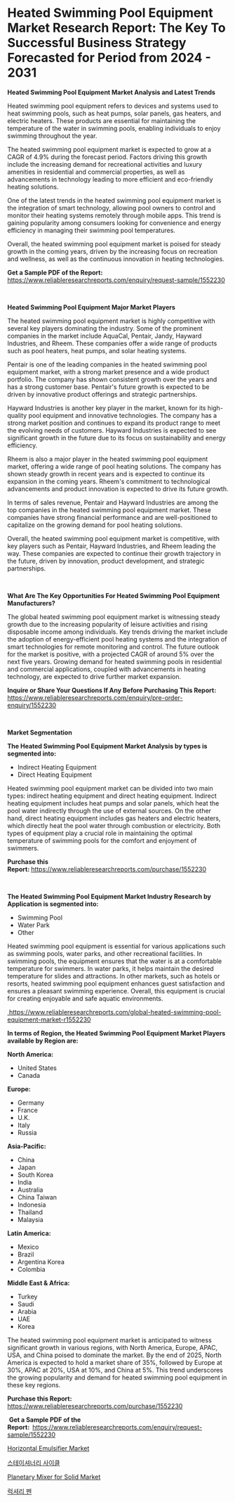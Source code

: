 <p><h1>Heated Swimming Pool Equipment Market Research Report: The Key To Successful Business Strategy Forecasted for Period from 2024 - 2031</h1></p><p><strong>Heated Swimming Pool Equipment Market Analysis and Latest Trends</strong></p>
<p><p>Heated swimming pool equipment refers to devices and systems used to heat swimming pools, such as heat pumps, solar panels, gas heaters, and electric heaters. These products are essential for maintaining the temperature of the water in swimming pools, enabling individuals to enjoy swimming throughout the year.</p><p>The heated swimming pool equipment market is expected to grow at a CAGR of 4.9% during the forecast period. Factors driving this growth include the increasing demand for recreational activities and luxury amenities in residential and commercial properties, as well as advancements in technology leading to more efficient and eco-friendly heating solutions.</p><p>One of the latest trends in the heated swimming pool equipment market is the integration of smart technology, allowing pool owners to control and monitor their heating systems remotely through mobile apps. This trend is gaining popularity among consumers looking for convenience and energy efficiency in managing their swimming pool temperatures.</p><p>Overall, the heated swimming pool equipment market is poised for steady growth in the coming years, driven by the increasing focus on recreation and wellness, as well as the continuous innovation in heating technologies.</p></p>
<p><strong>Get a Sample PDF of the Report:&nbsp;</strong> <a href="https://www.reliableresearchreports.com/enquiry/request-sample/1552230">https://www.reliableresearchreports.com/enquiry/request-sample/1552230</a></p>
<p>&nbsp;</p>
<p><strong>Heated Swimming Pool Equipment Major Market Players</strong></p>
<p><p>The heated swimming pool equipment market is highly competitive with several key players dominating the industry. Some of the prominent companies in the market include AquaCal, Pentair, Jandy, Hayward Industries, and Rheem. These companies offer a wide range of products such as pool heaters, heat pumps, and solar heating systems.</p><p>Pentair is one of the leading companies in the heated swimming pool equipment market, with a strong market presence and a wide product portfolio. The company has shown consistent growth over the years and has a strong customer base. Pentair's future growth is expected to be driven by innovative product offerings and strategic partnerships.</p><p>Hayward Industries is another key player in the market, known for its high-quality pool equipment and innovative technologies. The company has a strong market position and continues to expand its product range to meet the evolving needs of customers. Hayward Industries is expected to see significant growth in the future due to its focus on sustainability and energy efficiency.</p><p>Rheem is also a major player in the heated swimming pool equipment market, offering a wide range of pool heating solutions. The company has shown steady growth in recent years and is expected to continue its expansion in the coming years. Rheem's commitment to technological advancements and product innovation is expected to drive its future growth.</p><p>In terms of sales revenue, Pentair and Hayward Industries are among the top companies in the heated swimming pool equipment market. These companies have strong financial performance and are well-positioned to capitalize on the growing demand for pool heating solutions.</p><p>Overall, the heated swimming pool equipment market is competitive, with key players such as Pentair, Hayward Industries, and Rheem leading the way. These companies are expected to continue their growth trajectory in the future, driven by innovation, product development, and strategic partnerships.</p></p>
<p>&nbsp;</p>
<p><strong>What Are The Key Opportunities For Heated Swimming Pool Equipment Manufacturers?</strong></p>
<p><p>The global heated swimming pool equipment market is witnessing steady growth due to the increasing popularity of leisure activities and rising disposable income among individuals. Key trends driving the market include the adoption of energy-efficient pool heating systems and the integration of smart technologies for remote monitoring and control. The future outlook for the market is positive, with a projected CAGR of around 5% over the next five years. Growing demand for heated swimming pools in residential and commercial applications, coupled with advancements in heating technology, are expected to drive further market expansion.</p></p>
<p><strong>Inquire or Share Your Questions If Any Before Purchasing This Report:</strong> <a href="https://www.reliableresearchreports.com/enquiry/pre-order-enquiry/1552230">https://www.reliableresearchreports.com/enquiry/pre-order-enquiry/1552230</a></p>
<p>&nbsp;</p>
<p><strong>Market Segmentation</strong></p>
<p><strong>The Heated Swimming Pool Equipment Market Analysis by types is segmented into:</strong></p>
<p><ul><li>Indirect Heating Equipment</li><li>Direct Heating Equipment</li></ul></p>
<p><p>Heated swimming pool equipment market can be divided into two main types: indirect heating equipment and direct heating equipment. Indirect heating equipment includes heat pumps and solar panels, which heat the pool water indirectly through the use of external sources. On the other hand, direct heating equipment includes gas heaters and electric heaters, which directly heat the pool water through combustion or electricity. Both types of equipment play a crucial role in maintaining the optimal temperature of swimming pools for the comfort and enjoyment of swimmers.</p></p>
<p><strong>Purchase this Report:&nbsp;</strong><a href="https://www.reliableresearchreports.com/purchase/1552230">https://www.reliableresearchreports.com/purchase/1552230</a></p>
<p>&nbsp;</p>
<p><strong>The Heated Swimming Pool Equipment Market Industry Research by Application is segmented into:</strong></p>
<p><ul><li>Swimming Pool</li><li>Water Park</li><li>Other</li></ul></p>
<p><p>Heated swimming pool equipment is essential for various applications such as swimming pools, water parks, and other recreational facilities. In swimming pools, the equipment ensures that the water is at a comfortable temperature for swimmers. In water parks, it helps maintain the desired temperature for slides and attractions. In other markets, such as hotels or resorts, heated swimming pool equipment enhances guest satisfaction and ensures a pleasant swimming experience. Overall, this equipment is crucial for creating enjoyable and safe aquatic environments.</p></p>
<p><a href="https://www.reliableresearchreports.com/global-heated-swimming-pool-equipment-market-r1552230">&nbsp;https://www.reliableresearchreports.com/global-heated-swimming-pool-equipment-market-r1552230</a></p>
<p><strong>In terms of Region, the Heated Swimming Pool Equipment Market Players available by Region are:</strong></p>
<p>
    <p> <strong> North America: </strong>
        <ul>
            <li>United States</li>
            <li>Canada</li>
        </ul>
        </p> 
    <p> <strong> Europe: </strong>
        <ul>
            <li>Germany</li>
            <li>France</li>
            <li>U.K.</li>
            <li>Italy</li>
            <li>Russia</li>
        </ul>
        </p> 
    <p> <strong> Asia-Pacific: </strong>
        <ul>
            <li>China</li>
            <li>Japan</li>
            <li>South Korea</li>
            <li>India</li>
            <li>Australia</li>
            <li>China Taiwan</li>
            <li>Indonesia</li>
            <li>Thailand</li>
            <li>Malaysia</li>
        </ul>
        </p> 
    <p> <strong> Latin America: </strong>
        <ul>
            <li>Mexico</li>
            <li>Brazil</li>
            <li>Argentina Korea</li>
            <li>Colombia</li>
        </ul>
        </p> 
    <p> <strong> Middle East & Africa: </strong>
        <ul>
            <li>Turkey</li>
            <li>Saudi</li>
            <li>Arabia</li>
            <li>UAE</li>
            <li>Korea</li>
        </ul>
    </p>
    </p>
<p><p>The heated swimming pool equipment market is anticipated to witness significant growth in various regions, with North America, Europe, APAC, USA, and China poised to dominate the market. By the end of 2025, North America is expected to hold a market share of 35%, followed by Europe at 30%, APAC at 20%, USA at 10%, and China at 5%. This trend underscores the growing popularity and demand for heated swimming pool equipment in these key regions.</p></p>
<p><strong>Purchase this Report: </strong><a href="https://www.reliableresearchreports.com/purchase/1552230">https://www.reliableresearchreports.com/purchase/1552230</a></p>
<p>&nbsp;<strong>Get a Sample PDF of the Report:&nbsp;&nbsp;</strong><a href="https://www.reliableresearchreports.com/enquiry/request-sample/1552230">https://www.reliableresearchreports.com/enquiry/request-sample/1552230</a></p>
<p><strong></strong></p>
<p><p><a href="https://github.com/Paul14Anderson63/Market-Research-Report-List-4/blob/main/horizontal-emulsifier-market.md">Horizontal Emulsifier Market</a></p><p><a href="https://github.com/anton65482023/Market-Research-Report-List-1/blob/main/865440236104.md">스테이셔너리 사이클</a></p><p><a href="https://github.com/mabutironaldo/Market-Research-Report-List-4/blob/main/planetary-mixer-for-solid-market.md">Planetary Mixer for Solid Market</a></p><p><a href="https://github.com/Hubertstyenger6685/Market-Research-Report-List-1/blob/main/808707536103.md">럭셔리 펜</a></p></p>
